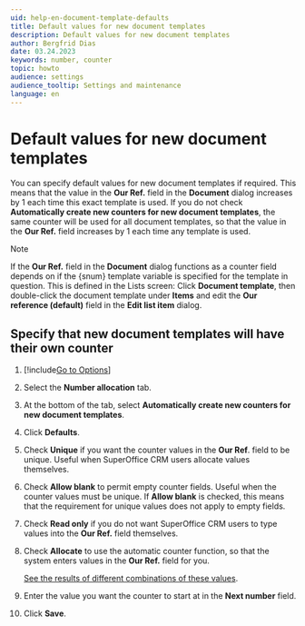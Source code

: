 ```yaml
---
uid: help-en-document-template-defaults
title: Default values for new document templates
description: Default values for new document templates
author: Bergfrid Dias
date: 03.24.2023
keywords: number, counter
topic: howto
audience: settings
audience_tooltip: Settings and maintenance
language: en
---
```


# Default values for new document templates

You can specify default values for new document templates if required. This means that the value in the **Our Ref.** field in the **Document** dialog increases by 1 each time this exact template is used. If you do not check **Automatically create new counters for new document templates**, the same counter will be used for all document templates, so that the value in the **Our Ref.** field increases by 1 each time any template is used.

> [!NOTE]
> If the **Our Ref.** field in the **Document** dialog functions as a counter field depends on if the {snum} template variable is specified for the template in question. This is defined in the Lists screen: Click **Document template**, then double-click the document template under **Items** and edit the **Our reference (default)** field in the **Edit list item** dialog.

## Specify that new document templates will have their own counter

1. [!include[Go to Options](../includes/open-options.md)]

2. Select the **Number allocation** tab.

3. At the bottom of the tab, select **Automatically create new counters for new document templates**.

4. Click **Defaults**.

5. Check **Unique** if you want the counter values in the **Our Ref**. field to be unique. Useful when SuperOffice CRM users allocate values themselves.

6. Check **Allow blank** to permit empty counter fields. Useful when the counter values must be unique. If **Allow blank** is checked, this means that the requirement for unique values does not apply to empty fields.

7. Check **Read only** if you do not want SuperOffice CRM users to type values into the **Our Ref.** field themselves.

8. Check **Allocate** to use the automatic counter function, so that the system enters values in the **Our Ref.** field for you.

    [See the results of different combinations of these values][1].

9. Enter the value you want the counter to start at in the **Next number** field.

10. Click **Save**.

<!-- Referenced links -->
[1]: index.md

<!-- Referenced images -->
